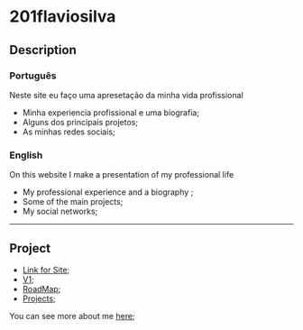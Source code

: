 # 201flaviosilva

## Description

### Português

Neste site eu faço uma apresetação da minha vida profissional

 - Minha experiencia profissional e uma biografia;
 - Alguns dos principais projetos;
 - As minhas redes sociais;

### English

On this website I make a presentation of my professional life

 - My professional experience and a biography ;
 - Some of the main projects;
 - My social networks;

---

## Project

- [Link for Site](https://201flaviosilva.github.io/);
- [V1](https://201flaviosilvav1.netlify.app);
- [RoadMap](https://github.com/users/201flaviosilva/projects/3);
- [Projects](./Projects.md);


You can see more about me [here](https://github.com/201flaviosilva/201flaviosilva/blob/main/More/Readme.md);
